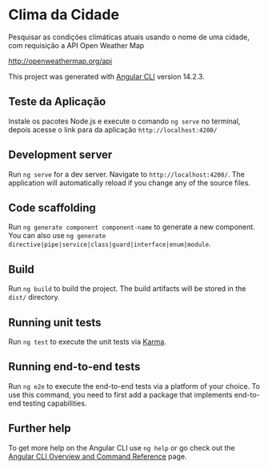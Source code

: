 # Clima da Cidade

Pesquisar as condições climáticas atuais usando o nome de uma cidade, com requisição a API Open Weather Map

http://openweathermap.org/api

This project was generated with [Angular CLI](https://github.com/angular/angular-cli) version 14.2.3.

## Teste da Aplicação

Instale os pacotes Node.js e execute o comando `ng serve` no terminal, depois acesse o link para da aplicação `http://localhost:4200/`

## Development server

Run `ng serve` for a dev server. Navigate to `http://localhost:4200/`. The application will automatically reload if you change any of the source files.

## Code scaffolding

Run `ng generate component component-name` to generate a new component. You can also use `ng generate directive|pipe|service|class|guard|interface|enum|module`.

## Build

Run `ng build` to build the project. The build artifacts will be stored in the `dist/` directory.

## Running unit tests

Run `ng test` to execute the unit tests via [Karma](https://karma-runner.github.io).

## Running end-to-end tests

Run `ng e2e` to execute the end-to-end tests via a platform of your choice. To use this command, you need to first add a package that implements end-to-end testing capabilities.

## Further help

To get more help on the Angular CLI use `ng help` or go check out the [Angular CLI Overview and Command Reference](https://angular.io/cli) page.


